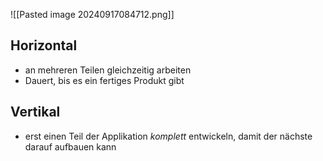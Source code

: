 ![[Pasted image 20240917084712.png]]

## Horizontal
- an mehreren Teilen gleichzeitig arbeiten
- Dauert, bis es ein fertiges Produkt gibt

## Vertikal
- erst einen Teil der Applikation _komplett_ entwickeln, damit der nächste darauf aufbauen kann